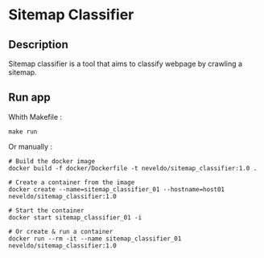 # Sitemap Classifier

## Description

Sitemap classifier is a tool that aims to classify webpage by crawling a sitemap.

## Run app

Whith Makefile :

```
make run
```

Or manually :

```
# Build the docker image
docker build -f docker/Dockerfile -t neveldo/sitemap_classifier:1.0 .

# Create a container from the image
docker create --name=sitemap_classifier_01 --hostname=host01 neveldo/sitemap_classifier:1.0

# Start the container
docker start sitemap_classifier_01 -i

# Or create & run a container
docker run --rm -it --name sitemap_classifier_01 neveldo/sitemap_classifier:1.0
```
